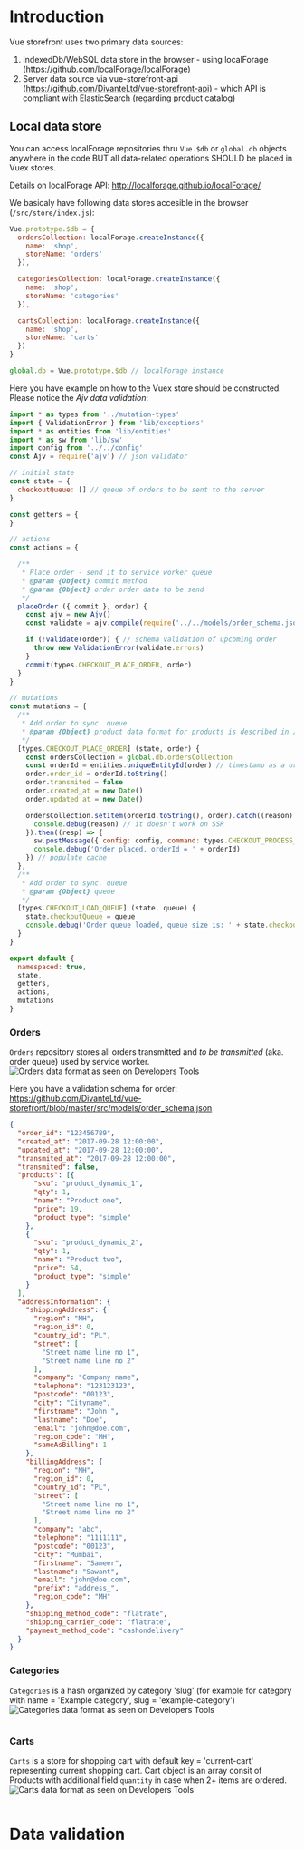 # Introduction 

Vue storefront uses two primary data sources:
1. IndexedDb/WebSQL data store in the browser - using localForage (https://github.com/localForage/localForage)
2. Server data source via vue-storefront-api (https://github.com/DivanteLtd/vue-storefront-api) - which API is compliant with ElasticSearch (regarding product catalog)

## Local data store

You can access localForage repositories thru `Vue.$db` or `global.db` objects anywhere in the code BUT all data-related operations SHOULD be placed in Vuex stores.

Details on localForage API: http://localforage.github.io/localForage/ 

We basicaly have following data stores accesible in the browser (`/src/store/index.js`):

```js
Vue.prototype.$db = {
  ordersCollection: localForage.createInstance({
    name: 'shop',
    storeName: 'orders'
  }),

  categoriesCollection: localForage.createInstance({
    name: 'shop',
    storeName: 'categories'
  }),

  cartsCollection: localForage.createInstance({
    name: 'shop',
    storeName: 'carts'
  })
}

global.db = Vue.prototype.$db // localForage instance
```

Here you have example on how to the Vuex store should be constructed. Please notice the *Ajv data validation*:

```js
import * as types from '../mutation-types'
import { ValidationError } from 'lib/exceptions'
import * as entities from 'lib/entities'
import * as sw from 'lib/sw'
import config from '../../config'
const Ajv = require('ajv') // json validator

// initial state
const state = {
  checkoutQueue: [] // queue of orders to be sent to the server
}

const getters = {
}

// actions
const actions = {

  /**
   * Place order - send it to service worker queue
   * @param {Object} commit method
   * @param {Object} order order data to be send
   */
  placeOrder ({ commit }, order) {
    const ajv = new Ajv()
    const validate = ajv.compile(require('../../models/order_schema.json'))

    if (!validate(order)) { // schema validation of upcoming order
      throw new ValidationError(validate.errors)
    }
    commit(types.CHECKOUT_PLACE_ORDER, order)
  }
}

// mutations
const mutations = {
  /**
   * Add order to sync. queue
   * @param {Object} product data format for products is described in /doc/ElasticSearch data formats.md
   */
  [types.CHECKOUT_PLACE_ORDER] (state, order) {
    const ordersCollection = global.db.ordersCollection
    const orderId = entities.uniqueEntityId(order) // timestamp as a order id is not the best we can do but it's enough
    order.order_id = orderId.toString()
    order.transmited = false
    order.created_at = new Date()
    order.updated_at = new Date()

    ordersCollection.setItem(orderId.toString(), order).catch((reason) => {
      console.debug(reason) // it doesn't work on SSR
    }).then((resp) => {
      sw.postMessage({ config: config, command: types.CHECKOUT_PROCESS_QUEUE }) // process checkout queue
      console.debug('Order placed, orderId = ' + orderId)
    }) // populate cache
  },
  /**
   * Add order to sync. queue
   * @param {Object} queue
   */
  [types.CHECKOUT_LOAD_QUEUE] (state, queue) {
    state.checkoutQueue = queue
    console.debug('Order queue loaded, queue size is: ' + state.checkoutQueue.length)
  }
}

export default {
  namespaced: true,
  state,
  getters,
  actions,
  mutations
}

```

### Orders
`Orders` repository stores all orders transmitted and *to be transmitted* (aka. order queue) used by service worker.
![Orders data format as seen on Developers Tools](orders-localstorage.png)

Here you have a validation schema for order: https://github.com/DivanteLtd/vue-storefront/blob/master/src/models/order_schema.json

```json
{
  "order_id": "123456789",
  "created_at": "2017-09-28 12:00:00",
  "updated_at": "2017-09-28 12:00:00",
  "transmited_at": "2017-09-28 12:00:00",
  "transmited": false,
  "products": [{
      "sku": "product_dynamic_1",
      "qty": 1,
      "name": "Product one",
      "price": 19,
      "product_type": "simple"
    },
    {
      "sku": "product_dynamic_2",
      "qty": 1,
      "name": "Product two",
      "price": 54,
      "product_type": "simple"
    }
  ],
  "addressInformation": {
    "shippingAddress": {
      "region": "MH",
      "region_id": 0,
      "country_id": "PL",
      "street": [
        "Street name line no 1",
        "Street name line no 2"
      ],
      "company": "Company name",
      "telephone": "123123123",
      "postcode": "00123",
      "city": "Cityname",
      "firstname": "John ",
      "lastname": "Doe",
      "email": "john@doe.com",
      "region_code": "MH",
      "sameAsBilling": 1
    },
    "billingAddress": {
      "region": "MH",
      "region_id": 0,
      "country_id": "PL",
      "street": [
        "Street name line no 1",
        "Street name line no 2"
      ],
      "company": "abc",
      "telephone": "1111111",
      "postcode": "00123",
      "city": "Mumbai",
      "firstname": "Sameer",
      "lastname": "Sawant",
      "email": "john@doe.com",
      "prefix": "address_",
      "region_code": "MH"
    },
    "shipping_method_code": "flatrate",
    "shipping_carrier_code": "flatrate",
    "payment_method_code": "cashondelivery"
  }
}
```

### Categories
`Categories` is a hash organized by category 'slug' (for example for category with name = 'Example category', slug = 'example-category')
![Categories data format as seen on Developers Tools](categories-localstorage.png)

```json

```

### Carts
`Carts` is a store for shopping cart with default key = 'current-cart' representing current shopping cart.
Cart object is an array consit of Products with additional field `quantity` in case when 2+ items are ordered.
![Carts data format as seen on Developers Tools](carts-localstorage.png)

```json

```

# Data validation
